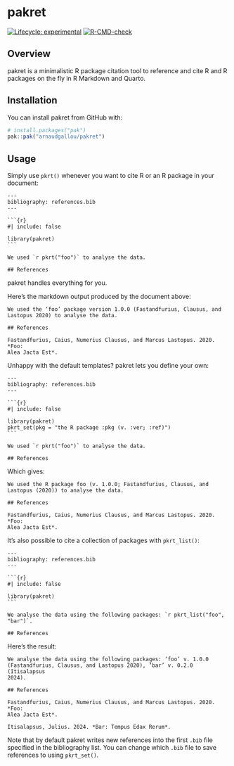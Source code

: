 
<!-- README.md is generated from README.Rmd. Please edit that file -->

# pakret

<!-- badges: start -->

[![Lifecycle:
experimental](https://img.shields.io/badge/lifecycle-experimental-orange.svg)](https://lifecycle.r-lib.org/articles/stages.html#experimental)
[![R-CMD-check](https://github.com/arnaudgallou/pakret/actions/workflows/R-CMD-check.yaml/badge.svg)](https://github.com/arnaudgallou/pakret/actions/workflows/R-CMD-check.yaml)
<!-- badges: end -->

## Overview

pakret is a minimalistic R package citation tool to reference and cite R
and R packages on the fly in R Markdown and Quarto.

## Installation

You can install pakret from GitHub with:

``` r
# install.packages("pak")
pak::pak("arnaudgallou/pakret")
```

## Usage

Simply use `pkrt()` whenever you want to cite R or an R package in your
document:

    ---
    bibliography: references.bib
    ---

    ```{r}
    #| include: false

    library(pakret)
    ```

    We used `r pkrt("foo")` to analyse the data.

    ## References

pakret handles everything for you.

Here’s the markdown output produced by the document above:

    We used the ‘foo’ package version 1.0.0 (Fastandfurius, Clausus, and
    Lastopus 2020) to analyse the data.

    ## References

    Fastandfurius, Caius, Numerius Clausus, and Marcus Lastopus. 2020. *Foo:
    Alea Jacta Est*.

Unhappy with the default templates? pakret lets you define your own:

    ---
    bibliography: references.bib
    ---

    ```{r}
    #| include: false

    library(pakret)
    pkrt_set(pkg = "the R package :pkg (v. :ver; :ref)")
    ```

    We used `r pkrt("foo")` to analyse the data.

    ## References

Which gives:

    We used the R package foo (v. 1.0.0; Fastandfurius, Clausus, and
    Lastopus (2020)) to analyse the data.

    ## References

    Fastandfurius, Caius, Numerius Clausus, and Marcus Lastopus. 2020. *Foo:
    Alea Jacta Est*.

It’s also possible to cite a collection of packages with `pkrt_list()`:

    ---
    bibliography: references.bib
    ---

    ```{r}
    #| include: false

    library(pakret)
    ```

    We analyse the data using the following packages: `r pkrt_list("foo", "bar")`.

    ## References

Here’s the result:

    We analyse the data using the following packages: ‘foo’ v. 1.0.0
    (Fastandfurius, Clausus, and Lastopus 2020), ‘bar’ v. 0.2.0 (Itisalapsus
    2024).

    ## References

    Fastandfurius, Caius, Numerius Clausus, and Marcus Lastopus. 2020. *Foo:
    Alea Jacta Est*.

    Itisalapsus, Julius. 2024. *Bar: Tempus Edax Rerum*.

Note that by default pakret writes new references into the first `.bib`
file specified in the bibliography list. You can change which `.bib`
file to save references to using `pkrt_set()`.
